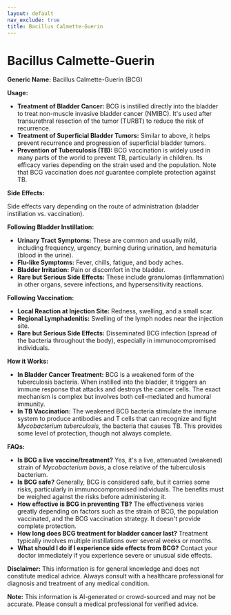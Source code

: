 ```yaml
---
layout: default
nav_exclude: true
title: Bacillus Calmette-Guerin
---
```


# Bacillus Calmette-Guerin

**Generic Name:** Bacillus Calmette-Guerin (BCG)

**Usage:**

* **Treatment of Bladder Cancer:** BCG is instilled directly into the bladder to treat non-muscle invasive bladder cancer (NMIBC).  It's used after transurethral resection of the tumor (TURBT) to reduce the risk of recurrence.
* **Treatment of Superficial Bladder Tumors:**  Similar to above, it helps prevent recurrence and progression of superficial bladder tumors.
* **Prevention of Tuberculosis (TB):**  BCG vaccination is widely used in many parts of the world to prevent TB, particularly in children.  Its efficacy varies depending on the strain used and the population. Note that BCG vaccination does *not* guarantee complete protection against TB.

**Side Effects:**

Side effects vary depending on the route of administration (bladder instillation vs. vaccination).

**Following Bladder Instillation:**

* **Urinary Tract Symptoms:**  These are common and usually mild, including frequency, urgency, burning during urination, and hematuria (blood in the urine).
* **Flu-like Symptoms:** Fever, chills, fatigue, and body aches.
* **Bladder Irritation:**  Pain or discomfort in the bladder.
* **Rare but Serious Side Effects:**  These include granulomas (inflammation) in other organs, severe infections, and hypersensitivity reactions.

**Following Vaccination:**

* **Local Reaction at Injection Site:** Redness, swelling, and a small scar.
* **Regional Lymphadenitis:**  Swelling of the lymph nodes near the injection site.
* **Rare but Serious Side Effects:**  Disseminated BCG infection (spread of the bacteria throughout the body), especially in immunocompromised individuals.


**How it Works:**

* **In Bladder Cancer Treatment:** BCG is a weakened form of the tuberculosis bacteria. When instilled into the bladder, it triggers an immune response that attacks and destroys the cancer cells. The exact mechanism is complex but involves both cell-mediated and humoral immunity.
* **In TB Vaccination:**  The weakened BCG bacteria stimulate the immune system to produce antibodies and T cells that can recognize and fight *Mycobacterium tuberculosis*, the bacteria that causes TB.  This provides some level of protection, though not always complete.

**FAQs:**

* **Is BCG a live vaccine/treatment?** Yes, it's a live, attenuated (weakened) strain of *Mycobacterium bovis*, a close relative of the tuberculosis bacterium.
* **Is BCG safe?**  Generally, BCG is considered safe, but it carries some risks, particularly in immunocompromised individuals.  The benefits must be weighed against the risks before administering it.
* **How effective is BCG in preventing TB?**  The effectiveness varies greatly depending on factors such as the strain of BCG, the population vaccinated, and the BCG vaccination strategy.  It doesn't provide complete protection.
* **How long does BCG treatment for bladder cancer last?**  Treatment typically involves multiple instillations over several weeks or months.
* **What should I do if I experience side effects from BCG?**  Contact your doctor immediately if you experience severe or unusual side effects.


**Disclaimer:** This information is for general knowledge and does not constitute medical advice. Always consult with a healthcare professional for diagnosis and treatment of any medical condition.


**Note:** This information is AI-generated or crowd-sourced and may not be accurate. Please consult a medical professional for verified advice.